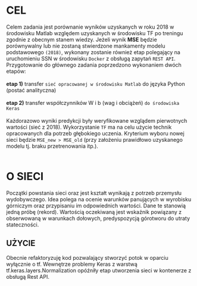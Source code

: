 # CEL
Celem zadania jest porównanie wyników uzyskanych w roku 2018 w środowisku Matlab  względem uzyskanych w środowisku TF po treningu zgodnie z obecnym stanem wiedzy. Jeżeli wynik **MSE** będzie porównywalny lub nie zostaną stwierdzone mankamenty modelu podstawowego `(2018)`, wykonany zostanie również etap polegający na uruchomieniu SSN w środowisku `Docker` z obsługą zapytań `REST API`. Przygotowanie do głównego zadania poprzedzono wykonaniem dwóch etapów: <br><br>
**etap 1)** transfer `sieć opracowanej w środowisku Matlab` do języka Python  (postać analityczna)<br><br>
**etap 2)** transfer współczynników W i b (wag i obciążeń) `do środowiska Keras`<br><br>
Każdorazowo wyniki predykcji były weryfikowane wzglądem pierwotnych wartości (sieć z 2018). Wykorzystanie `TF` ma na celu użycie technik opracowanych dla potrzeb głębokiego uczenia. Kryterium wyboru nowej sieci będzie `MSE_new > MSE_old` (przy założeniu prawidłowo uzyskanego modelu tj. braku przetrenowania itp.). <br><br>

# O SIECI
Początki powstania sieci oraz jest kształt wynikają z potrzeb przemysłu wydobywczego. Idea polega na ocenie warunków panujących w wyrobisku górniczym oraz przypisaniu im odpowiednich wartości. Dane te stanowią jedną próbę (rekord). Wartością oczekiwaną jest wskaźnik powiązany z obserwowaną w warunkach dołowych, predyspozycją górotworu do utraty stateczności.

## UŻYCIE
Obecnie refaktoryzuję kod pozwalający stworzyć potok w oparciu wyłącznie o tf. Wewnętrze problemy Keras z warstwą tf.keras.layers.Normalization opóźniły etap utworzenia sieci w kontenerze z obsługą Rest API.
